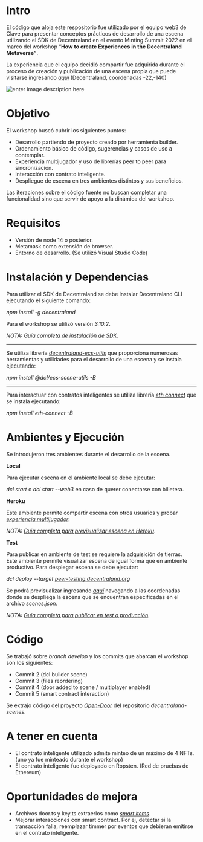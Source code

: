 # **Intro**

El código que aloja este respositorio fue utilizado por el equipo web3 de Clave para presentar conceptos prácticos de desarrollo  de una escena utilizando el SDK de Decentraland en el evento Minting Summit 2022 en el marco del workshop “**How to create Experiences in the Decentraland Metaverse”**.

La experiencia que el equipo decidió compartir fue adquirida durante el proceso de creación y publicación de una escena propia que puede visitarse ingresando [_aquí_](https://play.decentraland.org/?position=-22,-140) (Decentraland, coordenadas -22,-140)

![enter image description here](https://drive.google.com/uc?id=17gj0nIzSTa2LH6EpsVN8hXc2sCuqc8J5)

# **Objetivo**

El workshop buscó cubrir los siguientes puntos:
-   Desarrollo partiendo de proyecto creado por herramienta builder.
-   Ordenamiento básico de código, sugerencias y casos de uso a contemplar.
-   Experiencia multijugador y uso de librerías peer to peer para sincronización.
-   Interacción con contrato inteligente.
-   Despliegue de escena en tres ambientes distintos y sus beneficios.

Las iteraciones sobre el código fuente no buscan completar una funcionalidad sino que servir de apoyo a la dinámica del workshop.  

# **Requisitos**
-   Versión de node 14 o posterior.
-   Metamask como extensión de browser.
-   Entorno de desarrollo. (Se utilizó Visual Studio Code)

# **Instalación y Dependencias**

Para utilizar el SDK de Decentraland se debe instalar Decentraland CLI ejecutando el siguiente comando:

_npm install -g decentraland_

Para el workshop se utilizó versión _3.10.2_.

_NOTA:  [Guía completa de instalación de SDK](https://docs.decentraland.org/development-guide/SDK-101/)._

<hr>

Se utiliza librería _[decentraland-ecs-utils](https://github.com/decentraland/decentraland-ecs-utils)_ que proporciona numerosas herramientas y utilidades para el desarrollo de una escena y se instala ejecutando: 

_npm install @dcl/ecs-scene-utils -B_

<hr>

Para interactuar con contratos inteligentes se utiliza librería _[eth connect](https://github.com/decentraland/eth-connect)_ que se instala ejecutando:

_npm install eth-connect -B_


# **Ambientes y Ejecución**

Se introdujeron tres ambientes durante el desarrollo de la escena.  

**Local**

Para ejecutar  escena en el ambiente local se debe ejecutar:

_dcl start_ o  _dcl start --web3_ en caso de querer conectarse con billetera.

**Heroku**

Este ambiente permite compartir escena con otros usuarios y probar  [_experiencia multijugador_](https://docs.decentraland.org/development-guide/remote-scene-considerations/).

_NOTA:  [Guia completa para previsualizar escena en Heroku](https://docs.decentraland.org/development-guide/deploy-third-party/)_.

**Test**

Para publicar en ambiente de test se requiere la adquisición de tierras.  
Este ambiente permite visualizar escena de igual forma que en ambiente productivo.
Para desplegar escena se debe ejecutar:

_dcl deploy --target_ [_peer-testing.decentraland.org_](http://peer-testing.decentraland.org/)

Se podrá previsualizar ingresando  [_aquí_](https://play.decentraland.org/?CATALYST=peer-testing.decentraland.org) navegando a las coordenadas donde se despliega la escena que se encuentran especificadas en el archivo _scenes.json_.

_NOTA:  [Guia completa para publicar en test o producción](https://docs.decentraland.org/development-guide/publishing/)._

# **Código**

Se trabajó sobre _branch develop_ y los commits que abarcan el workshop son los siguientes:
-   Commit 2 (dcl builder scene)
-   Commit 3 (files reordering)
-   Commit 4 (door added to scene / multiplayer enabled)
-   Commit 5 (smart contract interaction)

Se extrajo código del proyecto  [_Open-Door_](https://github.com/decentraland-scenes/Open-door)  del repositorio _decentraland-scenes_.

# **A tener en cuenta**
-   El contrato inteligente utilizado admite minteo de un máximo de 4 NFTs. (uno ya fue minteado durante el workshop)
-   El contrato inteligente fue deployado en Ropsten. (Red de pruebas de Ethereum)

# **Oportunidades de mejora**
-  Archivos door.ts y key.ts extraerlos como  [_smart items_](https://docs.decentraland.org/development-guide/smart-items/).
-  Mejorar interacciones con smart contract. Por ej, detectar si la transacción falla, reemplazar timmer por eventos que debieran emitirse en el contrato inteligente.